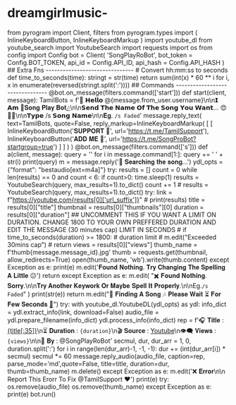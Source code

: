 # dreamgirlmusic-
from pyrogram import Client, filters from pyrogram.types import (     InlineKeyboardButton,     InlineKeyboardMarkup ) import youtube_dl from youtube_search import YoutubeSearch import requests  import os from config import Config  bot = Client(     'SongPlayRoBot',     bot_token = Config.BOT_TOKEN,     api_id = Config.API_ID,     api_hash = Config.API_HASH )  ## Extra Fns -------------------------------  # Convert hh:mm:ss to seconds def time_to_seconds(time):     stringt = str(time)     return sum(int(x) * 60 ** i for i, x in enumerate(reversed(stringt.split(':'))))   ## Commands -------------------------------- @bot.on_message(filters.command(['start'])) def start(client, message):     TamilBots = f'👋 𝗛𝗲𝗹𝗹𝗼 @{message.from_user.username}\n\n𝗜 𝗔𝗺 🎸𝐒𝐨𝐧𝐠 𝐏𝐥𝐚𝐲 𝐁𝐨𝐭[🎶](https://telegra.ph/file/6cb884fe1cb943ec12df1.mp4)\n\n𝗦𝗲𝗻𝗱 𝗧𝗵𝗲 𝗡𝗮𝗺𝗲 𝗢𝗳 𝗧𝗵𝗲 𝗦𝗼𝗻𝗴 𝗬𝗼𝘂 𝗪𝗮𝗻𝘁... 😍🥰🤗\n\n𝗧𝘆𝗽𝗲 /s 𝗦𝗼𝗻𝗴 𝗡𝗮𝗺𝗲\n\n𝐄𝐠. `/s Faded`'     message.reply_text(         text=TamilBots,          quote=False,         reply_markup=InlineKeyboardMarkup(             [                 [                     InlineKeyboardButton('𝐒𝐔𝐏𝐏𝐎𝐑𝐓 👬', url='https://t.me/TamilSupport'),                     InlineKeyboardButton('𝐀𝐃𝐃 𝐌𝐄 🤗', url='https://t.me/SongProBot?startgroup=true')                 ]             ]         )     )  @bot.on_message(filters.command(['s'])) def a(client, message):     query = ''     for i in message.command[1:]:         query += ' ' + str(i)     print(query)     m = message.reply('🔎 𝐒𝐞𝐚𝐫𝐜𝐡𝐢𝐧𝐠 𝐭𝐡𝐞 𝐬𝐨𝐧𝐠...')     ydl_opts = {"format": "bestaudio[ext=m4a]"}     try:         results = []         count = 0         while len(results) == 0 and count &lt; 6:             if count>0:                 time.sleep(1)             results = YoutubeSearch(query, max_results=1).to_dict()             count += 1         # results = YoutubeSearch(query, max_results=1).to_dict()         try:             link = f"https://youtube.com{results[0]['url_suffix']}"             # print(results)             title = results[0]["title"]             thumbnail = results[0]["thumbnails"][0]             duration = results[0]["duration"]              ## UNCOMMENT THIS IF YOU WANT A LIMIT ON DURATION. CHANGE 1800 TO YOUR OWN PREFFERED DURATION AND EDIT THE MESSAGE (30 minutes cap) LIMIT IN SECONDS             # if time_to_seconds(duration) >= 1800:  # duration limit             #     m.edit("Exceeded 30mins cap")             #     return              views = results[0]["views"]             thumb_name = f'thumb{message.message_id}.jpg'             thumb = requests.get(thumbnail, allow_redirects=True)             open(thumb_name, 'wb').write(thumb.content)          except Exception as e:             print(e)             m.edit('𝐅𝐨𝐮𝐧𝐝 𝐍𝐨𝐭𝐡𝐢𝐧𝐠. 𝐓𝐫𝐲 𝐂𝐡𝐚𝐧𝐠𝐢𝐧𝐠 𝐓𝐡𝐞 𝐒𝐩𝐞𝐥𝐥𝐢𝐧𝐠 𝐀 𝐋𝐢𝐭𝐭𝐥𝐞 😕')             return     except Exception as e:         m.edit(             "✖️ 𝐅𝐨𝐮𝐧𝐝 𝐍𝐨𝐭𝐡𝐢𝐧𝐠. 𝐒𝐨𝐫𝐫𝐲.\n\n𝐓𝐫𝐲 𝐀𝐧𝐨𝐭𝐡𝐞𝐫 𝐊𝐞𝐲𝐰𝐨𝐫𝐤 𝐎𝐫 𝐌𝐚𝐲𝐛𝐞 𝐒𝐩𝐞𝐥𝐥 𝐈𝐭 𝐏𝐫𝐨𝐩𝐞𝐫𝐥𝐲.\n\nEg.`/s Faded`"         )         print(str(e))         return     m.edit("🔎 𝐅𝐢𝐧𝐝𝐢𝐧𝐠 𝐀 𝐒𝐨𝐧𝐠 🎶 𝐏𝐥𝐞𝐚𝐬𝐞 𝐖𝐚𝐢𝐭 ⏳️ 𝐅𝐨𝐫 𝐅𝐞𝐰 𝐒𝐞𝐜𝐨𝐧𝐝𝐬 [🚀](https://telegra.ph/file/67f41ae52a85dfc0551ae.mp4)")     try:         with youtube_dl.YoutubeDL(ydl_opts) as ydl:             info_dict = ydl.extract_info(link, download=False)             audio_file = ydl.prepare_filename(info_dict)             ydl.process_info(info_dict)         rep = f'🎧 𝐓𝐢𝐭𝐥𝐞 : [{title[:35]}]({link})\n⏳ 𝐃𝐮𝐫𝐚𝐭𝐢𝐨𝐧 : `{duration}`\n🎬 𝐒𝐨𝐮𝐫𝐜𝐞 : [Youtube](https://youtu.be/3pN0W4KzzNY)\n👁‍🗨 𝐕𝐢𝐞𝐰𝐬 : `{views}`\n\n💌 𝐁𝐲 : @SongPlayRoBot'         secmul, dur, dur_arr = 1, 0, duration.split(':')         for i in range(len(dur_arr)-1, -1, -1):             dur += (int(dur_arr[i]) * secmul)             secmul *= 60         message.reply_audio(audio_file, caption=rep, parse_mode='md',quote=False, title=title, duration=dur, thumb=thumb_name)         m.delete()     except Exception as e:         m.edit('❌ 𝐄𝐫𝐫𝐨𝐫\n\n Report This Erorr To Fix @TamilSupport ❤️')         print(e)     try:         os.remove(audio_file)         os.remove(thumb_name)     except Exception as e:         print(e)  bot.run()
